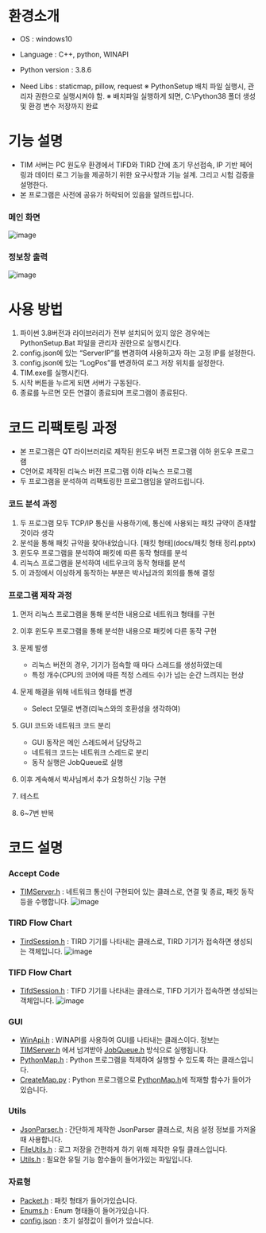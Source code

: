 # 환경소개
- OS : windows10
- Language : C++, python, WINAPI

- Python version : 3.8.6
- Need Libs : staticmap, pillow, request
※ PythonSetup 배치 파일 실행시, 관리자 권한으로 실행시켜야 함.
※ 배치파일 실행하게 되면, C:\Python38 폴더 생성 및 환경 변수 저장까지 완료

# 기능 설명
- TIM 서버는 PC 원도우 환경에서 TIFD와 TIRD 간에 초기 무선접속, IP 기반 페어링과 데이터 로그 기능을 제공하기 위한 요구사항과 기능 설계. 그리고 시험 검증을 설명한다.
- 본 프로그램은 사전에 공유가 허락되어 있음을 알려드립니다.
  
### 메인 화면
![image](docs/Image/Main.PNG)

### 정보창 출력
![image](docs/Image/Information.PNG)

# 사용 방법
1. 파이썬 3.8버전과 라이브러리가 전부 설치되어 있지 않은 경우에는 PythonSetup.Bat 파일을 관리자 권한으로 실행시킨다.
2. config.json에 있는 “ServerIP”를 변경하여 사용하고자 하는 고정 IP를 설정한다.
3. config.json에 있는 “LogPos”를 변경하여 로그 저장 위치를 설정한다.
4. TIM.exe를 실행시킨다.
5. 시작 버튼을 누르게 되면 서버가 구동된다.
7. 종료를 누르면 모든 연결이 종료되며 프로그램이 종료된다.

# 코드 리팩토링 과정
- 본 프로그램은 QT 라이브러리로 제작된 윈도우 버전 프로그램 이하 윈도우 프로그램
- C언어로 제작된 리눅스 버전 프로그램 이하 리눅스 프로그램
- 두 프로그램을 분석하여 리팩토링한 프로그램임을 알려드립니다.

### 코드 분석 과정
1. 두 프로그램 모두 TCP/IP 통신을 사용하기에, 통신에 사용되는 패킷 규약이 존재할 것이라 생각
2. 분석을 통해 패킷 규약을 찾아내었습니다.
[패킷 형태](docs/패킷 형태 정리.pptx)
3. 윈도우 프로그램을 분석하여 패킷에 따른 동작 형태를 분석
4. 리눅스 프로그램을 분석하여 네트우크의 동작 형태를 분석
5. 이 과정에서 이상하게 동작하는 부분은 박사님과의 회의를 통해 결정

### 프로그램 제작 과정
1. 먼저 리눅스 프로그램을 통해 분석한 내용으로 네트워크 형태를 구현
2. 이후 윈도우 프로그램을 통해 분석한 내용으로 패킷에 다른 동작 구현
3. 문제 발생
	- 리눅스 버전의 경우, 기기가 접속할 때 마다 스레드를 생성하였는데
	- 특정 개수(CPU의 코어에 따른 적정 스레드 수)가 넘는 순간 느려지는 현상
4. 문제 해결을 위해 네트워크 형태를 변경
	- Select 모델로 변경(리눅스와의 호환성을 생각하여)
5. GUI 코드와 네트워크 코드 분리
	- GUI 동작은 메인 스레드에서 담당하고
	- 네트워크 코드는 네트워크 스레드로 분리
	- 동작 실행은 JobQueue로 실행

6. 이후 계속해서 박사님께서 추가 요청하신 기능 구현
7. 테스트
8. 6~7번 반복

# 코드 설명

### Accept Code
- [TIMServer.h](TIM/TIMServer.h) : 네트워크 통신이 구현되어 있는 클래스로, 연결 및 종료, 패킷 동작 등을 수행합니다.
![image](docs/Image/AcceptServerFlow.png)


### TIRD Flow Chart
- [TirdSession.h](TIM/TirdSession.h) : TIRD 기기를 나타내는 클래스로, TIRD 기기가 접속하면 생성되는 객체입니다.
![image](docs/Image/TirdFlow.png)


### TIFD Flow Chart
- [TifdSession.h](TIM/TifdSession.h) : TIFD 기기를 나타내는 클래스로, TIFD 기기가 접속하면 생성되는 객체입니다.
![image](docs/Image/TifdFlow.png)


### GUI
- [WinApi.h](TIM/WinApi.h) : WINAPI를 사용하여 GUI를 나타내는 클래스이다. 정보는 [TIMServer.h](TIM/TIMServer.h) 에서 넘겨받아 [JobQueue.h](TIM/JobQueue.h) 방식으로 실행됩니다.
- [PythonMap.h](TIM/PythonMap.h) : Python 프로그램을 적제하여 실행할 수 있도록 하는 클래스입니다.
- [CreateMap.py](TIM/CreateMap.py) : Python 프로그램으로 [PythonMap.h](TIM/PythonMap.h)에 적재할 함수가 들어가 있습니다.


### Utils
- [JsonParser.h](TIM/JsonParser.h) : 간단하게 제작한 JsonParser 클래스로, 처음 설정 정보를 가져올 때 사용합니다.
- [FileUtils.h](TIM/FileUtils.h) : 로그 저장을 간편하게 하기 위해 제작한 유틸 클래스입니다.
- [Utils.h](TIM/Utils.h) : 필요한 유틸 기능 함수들이 들어가있는 파일입니다.


### 자료형
- [Packet.h](TIM/Packet.h) : 패킷 형태가 들어가있습니다.
- [Enums.h](TIM/Enums.h) : Enum 형태들이 들어가있습니다.
- [config.json](TIM/config.json) : 초기 설정값이 들어가 있습니다.


